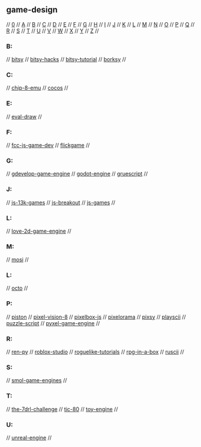 ## game-design

// [0](#0) // [A](#a) // [B](#b) // [C](#c) // [D](#d) // [E](#e) // [F](#f) // [G](#g)
// [H](#h) // [I](#i) // [J](#j) // [K](#k) // [L](#l) // [M](#m) // [N](#n) // [O](#o)
// [P](#p) // [Q](#q) // [R](#r) // [S](#s) // [T](#t) // [U](#u) // [V](#v) // [W](#w)
// [X](#x) // [Y](#y) // [Z](#z) //

### B:
// [bitsy](https://bitsy.org)
// [bitsy-hacks](https://github.com/seleb/bitsy-hacks)
// [bitsy-tutorial](http://www.shimmerwitch.space/bitsyTutorial)
// [borksy](https://ayolland.itch.io/borksy)
//

### C:
// [chip-8-emu](https://www.freecodecamp.org/news/creating-your-very-own-chip-8-emulator/)
// [cocos](https://www.cocos.com/en)
//

### E:
// [eval-draw](http://advsys.net/ken/download.htm/)
//

### F:
// [fcc-js-game-dev](https://www.freecodecamp.org/news/how-to-build-mario-zelda-and-space-invaders-with-kaboom-js/)
// [flickgame](https://www.flickgame.org/)
//

### G:
// [gdevelop-game-engine](https://gdevelop-app.com/)
// [godot-engine](https://godotengine.org/)
// [gruescript](https://versificator.itch.io/gruescript)
//

### J:
// [js-13k-games](https://js13kgames.com/)
// [js-breakout](https://developer.mozilla.org/en-US/docs/Games/Tutorials/2D_Breakout_game_pure_JavaScript)
// [js-games](https://tutorialzine.com/2019/02/10-amazing-javascript-games)
//

### L:
// [love-2d-game-engine](http://love2d.org/)
//

### M:
// [mosi](https://zenzoa.github.io/mosi/)
//

### L:
// [octo](https://github.com/JohnEarnest/Octo)
//

### P:
// [piston](https://www.piston.rs/)
// [pixel-vision-8](https://pixelvision8.github.io/PixelVision8Website/)
// [pixelbox-js](https://pixwlk.itch.io/pixelbox)
// [pixelorama](https://orama-interactive.itch.io/pixelorama)
// [pixsy](https://ruin.itch.io/pixsy)
// [playscii](http://vectorpoem.com/playscii/)
// [puzzle-script](https://www.puzzlescript.net/index.html)
// [pyxel-game-engine](https://github.com/kitao/pyxel)
//

### R:
// [ren-py](https://www.renpy.org/)
// [roblox-studio](https://www.roblox.com/develop)
// [roguelike-tutorials](http://rogueliketutorials.com/)
// [rpg-in-a-box](https://rpginabox.com/)
// [ruscii](https://github.com/lemunozm/ruscii)
//

### S:
// [smol-game-engines](https://itch.io/c/254813/small-game-engines)
//

### T:
// [the-7drl-challenge](http://7drl.com/)
// [tic-80](https://tic80.com)
// [toy-engine](https://hugoam.github.io/toy-io/)
//

### U:
// [unreal-engine](https://www.unrealengine.com/en-US/)
//

